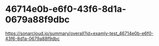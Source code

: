 # 46714e0b-e6f0-43f6-8d1a-0679a88f9dbc
https://sonarcloud.io/summary/overall?id=examly-test_46714e0b-e6f0-43f6-8d1a-0679a88f9dbc
